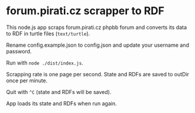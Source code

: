 # forum.pirati.cz scrapper to RDF

This node.js app scraps forum.pirati.cz phpbb forum and converts its data to RDF in turtle files (`text/turtle`).

Rename config.example.json to config.json and update your username and password.

Run with `node ./dist/index.js`.

Scrapping rate is one page per second.
State and RDFs are saved to outDir once per minute.

Quit with `^C` (state and RDFs will be saved).

App loads its state and RDFs when run again.